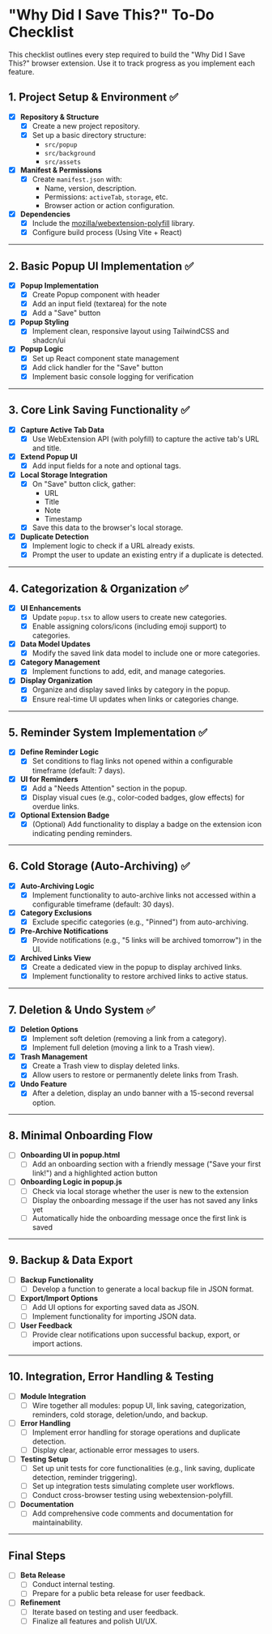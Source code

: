 # "Why Did I Save This?" To-Do Checklist

This checklist outlines every step required to build the "Why Did I Save This?" browser extension. Use it to track progress as you implement each feature.

## 1. Project Setup & Environment ✅
- [x] **Repository & Structure**
  - [x] Create a new project repository.
  - [x] Set up a basic directory structure:
    - `src/popup`
    - `src/background`
    - `src/assets`
- [x] **Manifest & Permissions**
  - [x] Create `manifest.json` with:
    - Name, version, description.
    - Permissions: `activeTab`, `storage`, etc.
    - Browser action or action configuration.
- [x] **Dependencies**
  - [x] Include the [mozilla/webextension-polyfill](https://github.com/mozilla/webextension-polyfill) library.
  - [x] Configure build process (Using Vite + React)

---

## 2. Basic Popup UI Implementation ✅
- [x] **Popup Implementation**
  - [x] Create Popup component with header
  - [x] Add an input field (textarea) for the note
  - [x] Add a "Save" button
- [x] **Popup Styling**
  - [x] Implement clean, responsive layout using TailwindCSS and shadcn/ui
- [x] **Popup Logic**
  - [x] Set up React component state management
  - [x] Add click handler for the "Save" button
  - [x] Implement basic console logging for verification

---

## 3. Core Link Saving Functionality ✅
- [x] **Capture Active Tab Data**
  - [x] Use WebExtension API (with polyfill) to capture the active tab's URL and title.
- [x] **Extend Popup UI**
  - [x] Add input fields for a note and optional tags.
- [x] **Local Storage Integration**
  - [x] On "Save" button click, gather:
    - URL
    - Title
    - Note
    - Timestamp
  - [x] Save this data to the browser's local storage.
- [x] **Duplicate Detection**
  - [x] Implement logic to check if a URL already exists.
  - [x] Prompt the user to update an existing entry if a duplicate is detected.

---

## 4. Categorization & Organization ✅
- [x] **UI Enhancements**
  - [x] Update `popup.tsx` to allow users to create new categories.
  - [x] Enable assigning colors/icons (including emoji support) to categories.
- [x] **Data Model Updates**
  - [x] Modify the saved link data model to include one or more categories.
- [x] **Category Management**
  - [x] Implement functions to add, edit, and manage categories.
- [x] **Display Organization**
  - [x] Organize and display saved links by category in the popup.
  - [x] Ensure real-time UI updates when links or categories change.

---

## 5. Reminder System Implementation ✅
- [x] **Define Reminder Logic**
  - [x] Set conditions to flag links not opened within a configurable timeframe (default: 7 days).
- [x] **UI for Reminders**
  - [x] Add a "Needs Attention" section in the popup.
  - [x] Display visual cues (e.g., color-coded badges, glow effects) for overdue links.
- [x] **Optional Extension Badge**
  - [x] (Optional) Add functionality to display a badge on the extension icon indicating pending reminders.

---

## 6. Cold Storage (Auto-Archiving) ✅
- [x] **Auto-Archiving Logic**
  - [x] Implement functionality to auto-archive links not accessed within a configurable timeframe (default: 30 days).
- [x] **Category Exclusions**
  - [x] Exclude specific categories (e.g., "Pinned") from auto-archiving.
- [x] **Pre-Archive Notifications**
  - [x] Provide notifications (e.g., "5 links will be archived tomorrow") in the UI.
- [x] **Archived Links View**
  - [x] Create a dedicated view in the popup to display archived links.
  - [x] Implement functionality to restore archived links to active status.

---

## 7. Deletion & Undo System ✅
- [x] **Deletion Options**
  - [x] Implement soft deletion (removing a link from a category).
  - [x] Implement full deletion (moving a link to a Trash view).
- [x] **Trash Management**
  - [x] Create a Trash view to display deleted links.
  - [x] Allow users to restore or permanently delete links from Trash.
- [x] **Undo Feature**
  - [x] After a deletion, display an undo banner with a 15-second reversal option.

---

## 8. Minimal Onboarding Flow
- [ ] **Onboarding UI in popup.html**
  - [ ] Add an onboarding section with a friendly message ("Save your first link!") and a highlighted action button
- [ ] **Onboarding Logic in popup.js**
  - [ ] Check via local storage whether the user is new to the extension
  - [ ] Display the onboarding message if the user has not saved any links yet
  - [ ] Automatically hide the onboarding message once the first link is saved

---

## 9. Backup & Data Export
- [ ] **Backup Functionality**
  - [ ] Develop a function to generate a local backup file in JSON format.
- [ ] **Export/Import Options**
  - [ ] Add UI options for exporting saved data as JSON.
  - [ ] Implement functionality for importing JSON data.
- [ ] **User Feedback**
  - [ ] Provide clear notifications upon successful backup, export, or import actions.

---

## 10. Integration, Error Handling & Testing
- [ ] **Module Integration**
  - [ ] Wire together all modules: popup UI, link saving, categorization, reminders, cold storage, deletion/undo, and backup.
- [ ] **Error Handling**
  - [ ] Implement error handling for storage operations and duplicate detection.
  - [ ] Display clear, actionable error messages to users.
- [ ] **Testing Setup**
  - [ ] Set up unit tests for core functionalities (e.g., link saving, duplicate detection, reminder triggering).
  - [ ] Set up integration tests simulating complete user workflows.
  - [ ] Conduct cross-browser testing using webextension-polyfill.
- [ ] **Documentation**
  - [ ] Add comprehensive code comments and documentation for maintainability.

---

## Final Steps
- [ ] **Beta Release**
  - [ ] Conduct internal testing.
  - [ ] Prepare for a public beta release for user feedback.
- [ ] **Refinement**
  - [ ] Iterate based on testing and user feedback.
  - [ ] Finalize all features and polish UI/UX.

